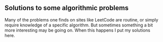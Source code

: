## Solutions to some algorithmic problems

Many of the problems one finds on sites like LeetCode are routine, or 
simply require knowledge of a specific algorithm. But sometimes 
something a bit more interesting may be going on. When this happens I put my solutions here.

